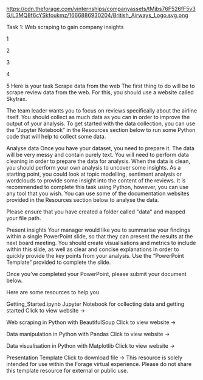 https://cdn.theforage.com/vinternships/companyassets/tMjbs76F526fF5v3G/L3MQ8f6cYSkfoukmz/1666886930204/British_Airways_Logo.svg.png

Task 1: Web scraping to gain company insights

1

2

3

4

5
Here is your task
Scrape data from the web
The first thing to do will be to scrape review data from the web. For this, you should use a website called Skytrax.

The team leader wants you to focus on reviews specifically about the airline itself. You should collect as much data as you can in order to improve the output of your analysis. To get started with the data collection, you can use the “Jupyter Notebook” in the Resources section below to run some Python code that will help to collect some data. 

Analyse data
Once you have your dataset, you need to prepare it. The data will be very messy and contain purely text. You will need to perform data cleaning in order to prepare the data for analysis. When the data is clean, you should perform your own analysis to uncover some insights. As a starting point, you could look at topic modelling, sentiment analysis or wordclouds to provide some insight into the content of the reviews. It is recommended to complete this task using Python, however, you can use any tool that you wish. You can use some of the documentation websites provided in the Resources section below to analyse the data.

Please ensure that you have created a folder called "data" and mapped your file path.

Present insights
Your manager would like you to summarise your findings within a single PowerPoint slide, so that they can present the results at the next board meeting. You should create visualisations and metrics to include within this slide, as well as clear and concise explanations in order to quickly provide the key points from your analysis. Use the “PowerPoint Template” provided to complete the slide.

Once you’ve completed your PowerPoint, please submit your document below. 

Here are some resources to help you

Getting_Started.ipynb
Jupyter Notebook for collecting data and getting started
Click to view website →
 

Web scraping in Python with BeautifulSoup
Click to view website →
 

Data manipulation in Python with Pandas
Click to view website →
 

Data visualisation in Python with Matplotlib
Click to view website →
 

Presentation Template
Click to download file →
This resource is solely intended for use within the Forage virtual experience. Please do not share this template resource for external or public use.

